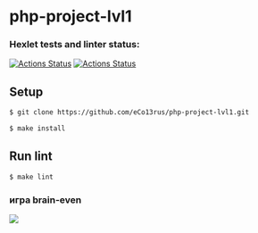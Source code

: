 # php-project-lvl1


### Hexlet tests and linter status:
[![Actions Status](https://github.com/eCo13rus/php-project-lvl1/workflows/hexlet-check/badge.svg)](https://github.com/eCo13rus/php-project-lvl1/actions)
[![Actions Status](https://codeclimate.com/github/eCo13rus/php-project-lvl1/maintainability)](https://api.codeclimate.com/v1/badges/d4584929471fc16f22b4/maintainability")

## Setup

```sh
$ git clone https://github.com/eCo13rus/php-project-lvl1.git

$ make install
```

## Run lint

```sh
$ make lint
```

### игра brain-even

<a href="https://asciinema.org/a/akvvd98a5w6siyshQonwG83nM" target="_blank"><img src="https://asciinema.org/a/akvvd98a5w6siyshQonwG83nM.svg" /></a>